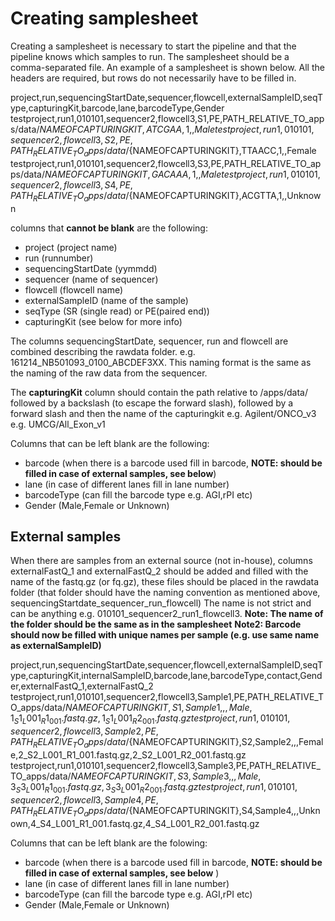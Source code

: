 # Creating samplesheet
Creating a samplesheet is necessary to start the pipeline and that the pipeline knows which samples to run. The samplesheet should be a comma-separated file.
An example of a samplesheet is shown below. All the headers are required, but rows do not necessarily have to be filled in.

project,run,sequencingStartDate,sequencer,flowcell,externalSampleID,seqType,capturingKit,barcode,lane,barcodeType,Gender
testproject,run1,010101,sequencer2,flowcell3,S1,PE,PATH_RELATIVE_TO_apps/data/${NAMEOFCAPTURINGKIT},ATCGAA,1,,Male
testproject,run1,010101,sequencer2,flowcell3,S2,PE,PATH_RELATIVE_TO_apps/data/${NAMEOFCAPTURINGKIT},TTAACC,1,,Female
testproject,run1,010101,sequencer2,flowcell3,S3,PE,PATH_RELATIVE_TO_apps/data/${NAMEOFCAPTURINGKIT},GACAAA,1,,Male
testproject,run1,010101,sequencer2,flowcell3,S4,PE,PATH_RELATIVE_TO_apps/data/${NAMEOFCAPTURINGKIT},ACGTTA,1,,Unknown

columns that **cannot be blank** are the following:

- project (project name)
- run (runnumber)
- sequencingStartDate (yymmdd)
- sequencer (name of sequencer)
- flowcell (flowcell name)
- externalSampleID (name of the sample)
- seqType (SR (single read) or PE(paired end))
- capturingKit (see below for more info)


The columns sequencingStartDate, sequencer, run and flowcell are combined describing the rawdata folder. e.g. 161214\_NB501093\_0100_ABCDEF3XX. 
This naming format is the same as the naming of the raw data from the sequencer. 

The **capturingKit** column should contain the path relative to /apps/data/ followed by a backslash (to escape the forward slash), followed by a forward slash and then the name of the capturingkit
e.g. Agilent\/ONCO_v3
e.g. UMCG\/All\_Exon_v1

Columns that can be left blank are the following:

- barcode (when there is a barcode used fill in barcode, **NOTE: should be filled in case of external samples, see below**)
- lane (in case of different lanes fill in lane number)
- barcodeType (can fill the barcode type e.g. AGI,rPI etc)
- Gender (Male,Female or Unknown)

## External samples

When there are samples from an external source (not in-house), columns externalFastQ\_1 and externalFastQ\_2 should be added and filled with the name of the fastq.gz (or fq.gz), these files should be placed in the rawdata folder (that folder should have the naming convention as mentioned above, sequencingStartdate\_sequencer\_run\_flowcell) The name is not strict and can be anything e.g. 010101_sequencer2_run1_flowcell3.
**Note: The name of the folder should be the same as in the samplesheet**
**Note2: Barcode should now be filled with unique names per sample (e.g. use same name as externalSampleID)**

project,run,sequencingStartDate,sequencer,flowcell,externalSampleID,seqType,capturingKit,internalSampleID,barcode,lane,barcodeType,contact,Gender,externalFastQ_1,externalFastQ_2
testproject,run1,010101,sequencer2,flowcell3,Sample1,PE,PATH_RELATIVE_TO_apps/data/${NAMEOFCAPTURINGKIT},S1,Sample1,,,Male,1_S1_L001_R1_001.fastq.gz,1_S1_L001_R2_001.fastq.gz
testproject,run1,010101,sequencer2,flowcell3,Sample2,PE,PATH_RELATIVE_TO_apps/data/${NAMEOFCAPTURINGKIT},S2,Sample2,,,Female,2_S2_L001_R1_001.fastq.gz,2_S2_L001_R2_001.fastq.gz
testproject,run1,010101,sequencer2,flowcell3,Sample3,PE,PATH_RELATIVE_TO_apps/data/${NAMEOFCAPTURINGKIT},S3,Sample3,,,Male,3_S3_L001_R1_001.fastq.gz,3_S3_L001_R2_001.fastq.gz
testproject,run1,010101,sequencer2,flowcell3,Sample4,PE,PATH_RELATIVE_TO_apps/data/${NAMEOFCAPTURINGKIT},S4,Sample4,,,Unknown,4_S4_L001_R1_001.fastq.gz,4_S4_L001_R2_001.fastq.gz

Columns that can be left blank are the folowing:

- barcode (when there is a barcode used fill in barcode, **NOTE: should be filled in case of external samples, see below** )
- lane (in case of different lanes fill in lane number)
- barcodeType (can fill the barcode type e.g. AGI,rPI etc)
- Gender (Male,Female or Unknown)

